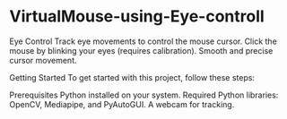 # VirtualMouse-using-Eye-controll
Eye Control
Track eye movements to control the mouse cursor.
Click the mouse by blinking your eyes (requires calibration).
Smooth and precise cursor movement.

Getting Started
To get started with this project, follow these steps:

Prerequisites
Python installed on your system.
Required Python libraries: OpenCV, Mediapipe, and PyAutoGUI.
A webcam for tracking.
